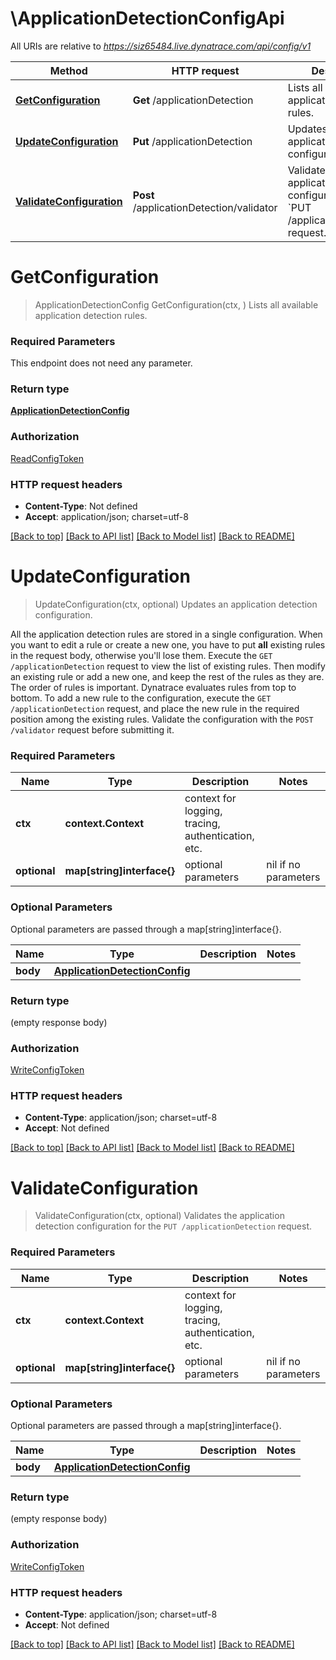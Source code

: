 # \ApplicationDetectionConfigApi

All URIs are relative to *https://siz65484.live.dynatrace.com/api/config/v1*

Method | HTTP request | Description
------------- | ------------- | -------------
[**GetConfiguration**](ApplicationDetectionConfigApi.md#GetConfiguration) | **Get** /applicationDetection | Lists all available application detection rules.
[**UpdateConfiguration**](ApplicationDetectionConfigApi.md#UpdateConfiguration) | **Put** /applicationDetection | Updates an application detection configuration.
[**ValidateConfiguration**](ApplicationDetectionConfigApi.md#ValidateConfiguration) | **Post** /applicationDetection/validator | Validates the application detection configuration for the &#x60;PUT /applicationDetection&#x60; request.


# **GetConfiguration**
> ApplicationDetectionConfig GetConfiguration(ctx, )
Lists all available application detection rules.



### Required Parameters
This endpoint does not need any parameter.

### Return type

[**ApplicationDetectionConfig**](ApplicationDetectionConfig.md)

### Authorization

[ReadConfigToken](../README.md#ReadConfigToken)

### HTTP request headers

 - **Content-Type**: Not defined
 - **Accept**: application/json; charset=utf-8

[[Back to top]](#) [[Back to API list]](../README.md#documentation-for-api-endpoints) [[Back to Model list]](../README.md#documentation-for-models) [[Back to README]](../README.md)

# **UpdateConfiguration**
> UpdateConfiguration(ctx, optional)
Updates an application detection configuration.

All the application detection rules are stored in a single configuration. When you want to edit a rule or create a new one, you have to put **all** existing rules in the request body, otherwise you'll lose them. Execute the `GET /applicationDetection` request to view the list of existing rules. Then modify an existing rule or add a new one, and keep the rest of the rules as they are.   The order of rules is important. Dynatrace evaluates rules from top to bottom. To add a new rule to the configuration, execute the `GET /applicationDetection` request, and place the new rule in the required position among the existing rules.    Validate the configuration with the `POST /validator` request before submitting it.

### Required Parameters

Name | Type | Description  | Notes
------------- | ------------- | ------------- | -------------
 **ctx** | **context.Context** | context for logging, tracing, authentication, etc.
 **optional** | **map[string]interface{}** | optional parameters | nil if no parameters

### Optional Parameters
Optional parameters are passed through a map[string]interface{}.

Name | Type | Description  | Notes
------------- | ------------- | ------------- | -------------
 **body** | [**ApplicationDetectionConfig**](ApplicationDetectionConfig.md)|  | 

### Return type

 (empty response body)

### Authorization

[WriteConfigToken](../README.md#WriteConfigToken)

### HTTP request headers

 - **Content-Type**: application/json; charset=utf-8
 - **Accept**: Not defined

[[Back to top]](#) [[Back to API list]](../README.md#documentation-for-api-endpoints) [[Back to Model list]](../README.md#documentation-for-models) [[Back to README]](../README.md)

# **ValidateConfiguration**
> ValidateConfiguration(ctx, optional)
Validates the application detection configuration for the `PUT /applicationDetection` request.



### Required Parameters

Name | Type | Description  | Notes
------------- | ------------- | ------------- | -------------
 **ctx** | **context.Context** | context for logging, tracing, authentication, etc.
 **optional** | **map[string]interface{}** | optional parameters | nil if no parameters

### Optional Parameters
Optional parameters are passed through a map[string]interface{}.

Name | Type | Description  | Notes
------------- | ------------- | ------------- | -------------
 **body** | [**ApplicationDetectionConfig**](ApplicationDetectionConfig.md)|  | 

### Return type

 (empty response body)

### Authorization

[WriteConfigToken](../README.md#WriteConfigToken)

### HTTP request headers

 - **Content-Type**: application/json; charset=utf-8
 - **Accept**: Not defined

[[Back to top]](#) [[Back to API list]](../README.md#documentation-for-api-endpoints) [[Back to Model list]](../README.md#documentation-for-models) [[Back to README]](../README.md)


